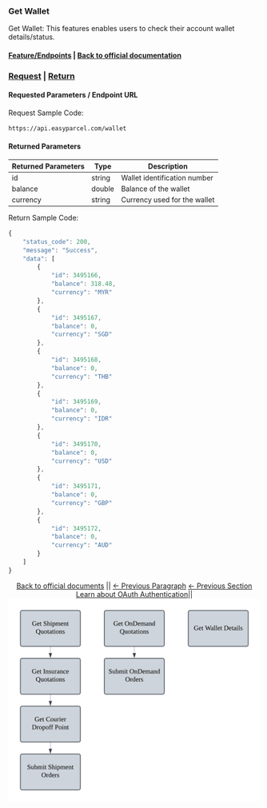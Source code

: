 ### Get Wallet
Get Wallet: This features enables users to check their account wallet details/status.

#### [Feature/Endpoints](README.md)  |  [Back to official documentation](../README.md) 

### [Request](#Requested-Parameters)  |  [Return](#Returned-Parameters) 

#### Requested Parameters / Endpoint URL
Request Sample Code:
```
https://api.easyparcel.com/wallet
```
#### Returned Parameters

| Returned Parameters | Type      | Description                                     |
| ------------------- | --------- | ----------------------------------------------- |
| id                  | string    | Wallet identification number                    |
| balance             | double    | Balance of the wallet                           |
| currency            | string    | Currency used for the wallet                    |


Return Sample Code:
``` js
{
    "status_code": 200,
    "message": "Success",
    "data": [
        {
            "id": 3495166,
            "balance": 318.48,
            "currency": "MYR"
        },
        {
            "id": 3495167,
            "balance": 0,
            "currency": "SGD"
        },
        {
            "id": 3495168,
            "balance": 0,
            "currency": "THB"
        },
        {
            "id": 3495169,
            "balance": 0,
            "currency": "IDR"
        },
        {
            "id": 3495170,
            "balance": 0,
            "currency": "USD"
        },
        {
            "id": 3495171,
            "balance": 0,
            "currency": "GBP"
        },
        {
            "id": 3495172,
            "balance": 0,
            "currency": "AUD"
        }
    ]
}
```
<div align="center">

[Back to official documents](../README.md) ||
[← Previous Paragraph](/Features/Shipping/4.submit_shipment_orders.md)
[← Previous Section Learn about OAuth Authentication](/oauth_authentication.md)||
[![Order Flow Chart](Pictures/flow_chart.png)](https://example.com/order-flow-docs)
</div>
